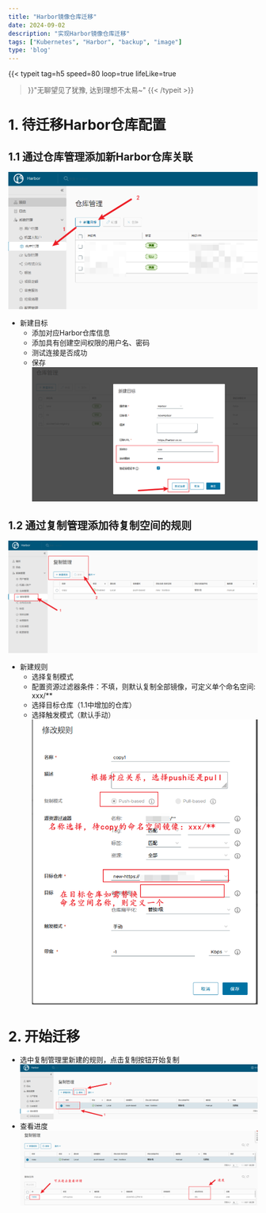 ```yaml
---
title: "Harbor镜像仓库迁移"
date: 2024-09-02
description: "实现Harbor镜像仓库迁移"
tags: ["Kubernetes", "Harbor", "backup", "image"]
type: 'blog'
---
```

{{< typeit
  tag=h5
  speed=80
  loop=true
  lifeLike=true
>}}"无聊望见了犹豫, 达到理想不太易~"
{{< /typeit >}}

# 1. 待迁移Harbor仓库配置
## 1.1 通过仓库管理添加新Harbor仓库关联
![image.png](./1.png)
- 新建目标
  - 添加对应Harbor仓库信息
  - 添加具有创建空间权限的用户名、密码
  - 测试连接是否成功
  - 保存
![image.png](./2.png)

## 1.2 通过复制管理添加待复制空间的规则
![image.png](./3.png)
- 新建规则
  - 选择复制模式
  - 配置资源过滤器条件：不填，则默认复制全部镜像，可定义单个命名空间: xxx/**
  - 选择目标仓库（1.1中增加的仓库）
  - 选择触发模式（默认手动）
![image.png](./4.png)

# 2. 开始迁移
- 选中复制管理里新建的规则，点击复制按钮开始复制
![image.png](./5.png)
- 查看进度
![image.png](./6.png)